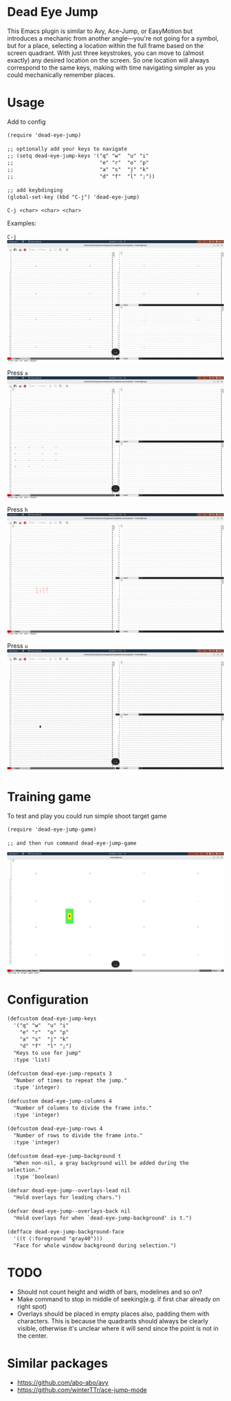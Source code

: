 # Dead Eye Jump

This Emacs plugin is similar to Avy, Ace-Jump, or EasyMotion but introduces a mechanic from another angle—you're not going for a symbol, but for a place, selecting a location within the full frame based on the screen quadrant.
With just three keystrokes, you can move to (almost exactly) any desired location on the screen.
So one location will always correspond to the same keys, making with time navigating simpler as you could mechanically remember places.

# Usage

Add to config
```eslisp
(require 'dead-eye-jump)

;; optionally add your keys to navigate
;; (setq dead-eye-jump-keys '("q" "w"  "u" "i"
;;                            "e" "r"  "o" "p"
;;                            "a" "s"  "j" "k"
;;                            "d" "f"  "l" ";"))

;; add keybdinging
(global-set-key (kbd "C-j") 'dead-eye-jump)
```

`C-j <char> <char> <char>`

Examples:

`C-j`
![1](./assets/1.png)

Press `a`
![2](./assets/2.png)

Press `h`
![3](./assets/3.png)

Press `u`
![4](./assets/4.png)

# Training game

To test and play you could run simple shoot target game

```eslisp
(require 'dead-eye-jump-game)

;; and then run command dead-eye-jump-game
```

![game](./assets/game.png)

# Configuration

```eslisp
(defcustom dead-eye-jump-keys
  '("q" "w"  "u" "i"
    "e" "r"  "o" "p"
    "a" "s"  "j" "k"
    "d" "f"  "l" ";")
  "Keys to use for jump"
  :type 'list)

(defcustom dead-eye-jump-repeats 3
  "Number of times to repeat the jump."
  :type 'integer)

(defcustom dead-eye-jump-columns 4
  "Number of columns to divide the frame into."
  :type 'integer)

(defcustom dead-eye-jump-rows 4
  "Number of rows to divide the frame into."
  :type 'integer)

(defcustom dead-eye-jump-background t
  "When non-nil, a gray background will be added during the selection."
  :type 'boolean)

(defvar dead-eye-jump--overlays-lead nil
  "Hold overlays for leading chars.")

(defvar dead-eye-jump--overlays-back nil
  "Hold overlays for when `dead-eye-jump-background' is t.")

(defface dead-eye-jump-background-face
  '((t (:foreground "gray40")))
  "Face for whole window background during selection.")
```

# TODO

* Should not count height and width of bars, modelines and so on?
* Make command to stop in middle of seeking(e.g. if first char already on right spot)
* Overlays should be placed in empty places also, padding them with characters. This is because the quadrants should always be clearly visible, otherwise it's unclear where it will send since the point is not in the center.

# Similar packages

* https://github.com/abo-abo/avy
* https://github.com/winterTTr/ace-jump-mode
